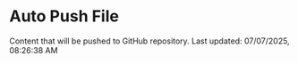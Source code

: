 # Auto Push File

Content that will be pushed to GitHub repository.
Last updated: 07/07/2025, 08:26:38 AM